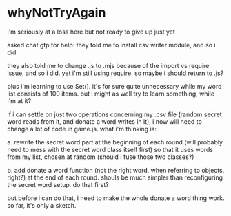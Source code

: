# whyNotTryAgain
i'm seriously at a loss here
but not ready to give up
just yet



asked chat gtp for help: they told me to install csv writer module, and so i did.

they also told me to change .js to .mjs because of the import vs require issue, and so i did. yet i'm still using require. so maybe i should return to .js?

plus i'm learning to use Set(). it's for sure quite unnecessary while my word list consists of 100 items. but i might as well try to learn something, while i'm at it?

if i can settle on just two operations concerning my .csv file (random secret word reads from it, and donate a word writes in it), i now will need to change a lot of code in game.js. what i'm thinking is: 

a. rewrite the secret word part at the beginning of each round (will probably need to mess with the secret word class itself first) so that it uses words from my list, chosen at random (should i fuse those two classes?)

b. add donate a word function (not the right word, when referring to objects, right?) at the end of each round. shouls be much simpler than reconfiguring the secret word setup. do that first?

but before i can do that, i need to make the whole donate a word thing work. so far, it's only a sketch.